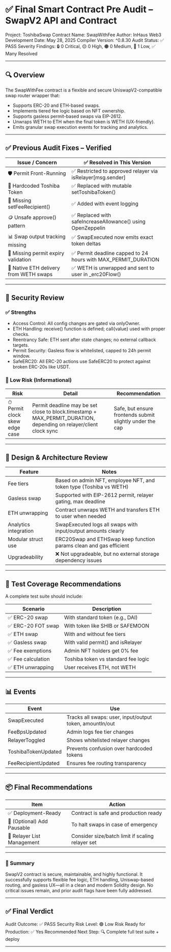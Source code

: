 # ✅ Final Smart Contract Pre Audit – SwapV2 API and Contract

Project: ToshibaSwap
Contract Name: SwapWithFee
Author: InHaus Web3 Development
Date: May 28, 2025
Compiler Version: ^0.8.30
Audit Status: ✅ PASS
Severity Findings: 🔒 0 Critical, 🟡 0 High, 🟠 0 Medium, 🔵 1 Low, ✅ Many Resolved

---

## 🔍 Overview

The SwapWithFee contract is a flexible and secure UniswapV2-compatible swap router wrapper that:

* Supports ERC-20 and ETH-based swaps.
* Implements tiered fee logic based on NFT ownership.
* Supports gasless permit-based swaps via EIP-2612.
* Unwraps WETH to ETH when the final token is WETH (UX-friendly).
* Emits granular swap execution events for tracking and analytics.

---

## ✅ Previous Audit Fixes – Verified

| Issue / Concern                        | ✅ Resolved in This Version                                      |
| -------------------------------------- | --------------------------------------------------------------- |
| 🛡️ Permit Front-Running               | ✅ Restricted to approved relayer via isRelayer[msg.sender]  |
| 🧱 Hardcoded Toshiba Token             | ✅ Replaced with mutable setToshibaToken()                     |
| 🧾 Missing setFeeRecipient()         | ✅ Added with event logging                                      |
| 🪙 Unsafe approve() pattern          | ✅ Replaced with safeIncreaseAllowance() using OpenZeppelin    |
| 📊 Swap output tracking missing        | ✅ SwapExecuted now emits exact token deltas                   |
| 🧠 Missing permit expiry validation    | ✅ Permit deadline capped to 24 hours with MAX_PERMIT_DURATION |
| 🧠 Native ETH delivery from WETH swaps | ✅ WETH is unwrapped and sent to user in _erc20Flow()          |

---

## 🔐 Security Review

### ✅ Strengths

* Access Control: All config changes are gated via onlyOwner.
* ETH Handling: receive() function is defined; call{value} used with proper checks.
* Reentrancy Safe: ETH sent after state changes; no external callback targets.
* Permit Security: Gasless flow is whitelisted, capped to 24h permit window.
* SafeERC20: All ERC-20 actions use SafeERC20 to protect against broken ERC-20s like USDT.

### 🔵 Low Risk (Informational)

| Risk                          | Detail                                                                                                              | Recommendation                                           |
| ----------------------------- | ------------------------------------------------------------------------------------------------------------------- | -------------------------------------------------------- |
| ⏱ Permit clock skew edge case | Permit deadline may be set close to block.timestamp + MAX_PERMIT_DURATION, depending on relayer/client clock sync | Safe, but ensure frontends submit slightly under the cap |

---

## 📐 Design & Architecture Review

| Feature               | Notes                                                                  |
| --------------------- | ---------------------------------------------------------------------- |
| Fee tiers             | Based on admin NFT, employee NFT, and token type (Toshiba vs WETH)     |
| Gasless swap          | Supported with EIP-2612 permit, relayer gating, max deadline           |
| ETH unwrapping        | Contract unwraps WETH and transfers ETH to user when needed            |
| Analytics integration | SwapExecuted logs all swaps with input/output amounts clearly        |
| Modular struct use    | ERC20Swap and ETHSwap keep function params clean and gas efficient |
| Upgradeability        | ❌ Not upgradeable, but no external storage dependency issues           |

---

## 🧪 Test Coverage Recommendations

A complete test suite should include:

| Scenario          | Description                           |
| ----------------- | ------------------------------------- |
| ✅ ERC-20 swap     | With standard token (e.g., DAI)       |
| ✅ ERC-20 FOT swap | With token like SHIB or SAFEMOON      |
| ✅ ETH swap        | With and without fee tiers            |
| ✅ Gasless swap    | With valid permit() and isRelayer |
| ✅ Fee exemptions  | Admin NFT holders get 0% fee          |
| ✅ Fee calculation | Toshiba token vs standard fee logic   |
| ✅ ETH unwrapping  | User receives ETH, not WETH           |

---

## 📊 Events

| Event                 | Use                                                      |
| --------------------- | -------------------------------------------------------- |
| SwapExecuted        | Tracks all swaps: user, input/output token, amountIn/out |
| FeeBpsUpdated       | Admin logs fee tier changes                              |
| RelayerToggled      | Shows whitelisted relayer changes                        |
| ToshibaTokenUpdated | Prevents confusion over hardcoded tokens                 |
| FeeRecipientUpdated | Ensures fee routing transparency                         |

---

## 📦 Final Recommendations

| Item                       | Action                                           |
| -------------------------- | ------------------------------------------------ |
| ✅ Deployment-Ready         | Contract is safe and production ready            |
| 🔧 (Optional) Add Pausable | To halt swaps in case of emergency               |
| 🔐 Relayer List Management | Consider size/batch limit if scaling relayer set |

---


### 💼 Summary

SwapV2 contract is secure, maintainable, and highly functional. It successfully supports flexible fee logic, ETH handling, Uniswap-based routing, and gasless UX—all in a clean and modern Solidity design. No critical issues remain, and prior audit flags have been fully addressed.

---

## ✅ Final Verdict

Audit Outcome: ✅ PASS
Security Risk Level: 🟢 Low Risk
Ready for Production: ✅ Yes
Recommended Next Step: 🔍 Complete full test suite + deploy

---

